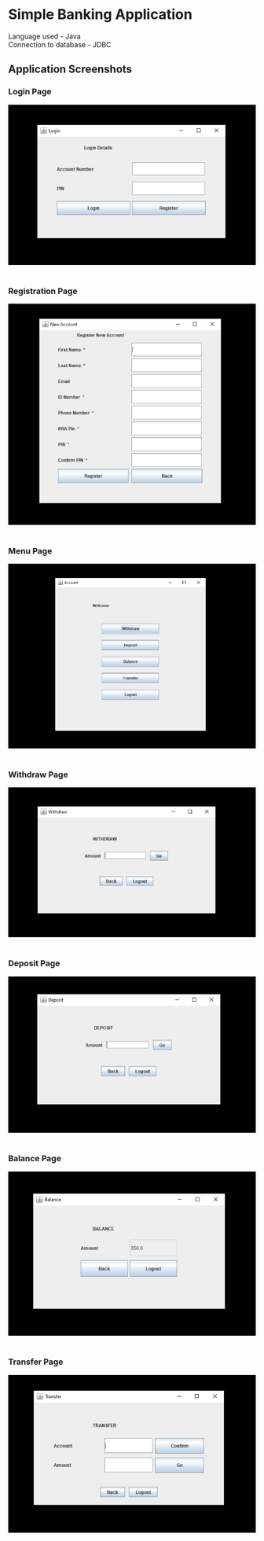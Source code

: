 # Simple Banking Application
Language used - Java <br/>
Connection to database - JDBC
## Application Screenshots
### Login Page
![LOGIN](https://github.com/Georgina7/Banking/blob/master/Images/Login.PNG)
<br/><br/>
### Registration Page
![](https://github.com/Georgina7/Banking/blob/master/Images/Registration.PNG)
<br/><br/>
### Menu Page
![](https://github.com/Georgina7/Banking/blob/master/Images/AppLanding.PNG)
<br/><br/>
### Withdraw Page
![](https://github.com/Georgina7/Banking/blob/master/Images/Withdraw.PNG)
<br/><br/>
### Deposit Page
![](https://github.com/Georgina7/Banking/blob/master/Images/Deposit.PNG)
<br/><br/>
### Balance Page
![](https://github.com/Georgina7/Banking/blob/master/Images/Balance.PNG)
<br/><br/>
### Transfer Page
![](https://github.com/Georgina7/Banking/blob/master/Images/Transfer.PNG)
